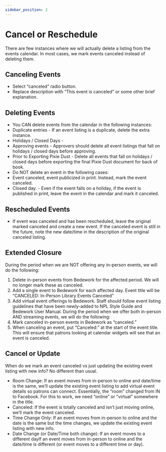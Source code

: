 ```yaml
---
sidebar_position: 2
---
```


# Cancel or Reschedule

There are few instances where we will actually delete a listing from the events calendar. In most cases, we mark events canceled instead of deleting them.

## Canceling Events
-	Select “canceled” radio button.
-	Replace description with “This event is canceled” or some other brief explanation.

## Deleting Events
-	You CAN delete events from the calendar in the following instances:
-	Duplicate entries - If an event listing is a duplicate, delete the extra instance.
-	Holidays / Closed Days -
-	Approving events - Approvers should delete all event listings that fall on holidays / closed days before approving.
-	Prior to Exporting Pixie Dust - Delete all events that fall on holidays / closed days before exporting the final Pixie Dust document for back of book.
-	Do NOT delete an event in the following cases:
-	Event canceled, event publicized in print. Instead, mark the event canceled.
-	Closed day. - Even if the event falls on a holiday, if the event is published in print, leave the event in the calendar and mark it canceled.

## Rescheduled Events
-	If event was canceled and has been rescheduled, leave the original marked canceled and create a new event. If the canceled event is still in the future, note the new date/time in the description of the original canceled listing.

## Extended Closure
During the period when we are NOT offering any in-person events, we will do the following:
1.	Delete in-person events from Bedework for the affected period. We will no longer mark these as canceled.
1.	Add a single event to Bedework for each affected day. Event title will be “CANCELED: In-Person Library Events Canceled”
1.	Add virtual event offerings to Bedework. Staff should follow event listing guidelines that have been newly-added to NPL Style Guide and Bedework User Manual.
During the period when we offer both in-person AND streaming events, we will do the following:
1.	Mark canceled in-person events in Bedework as “canceled.”
1.	When canceling an event, put “Canceled:” at the start of the event title. This will ensure that patrons looking at calendar widgets will see that an event is canceled.

## Cancel or Update

When do we mark an event canceled vs just updating the existing event listing with new info? No different than usual.

- Room Change: If an event moves from in-person to online and date/time is the same, we’ll update the existing event listing to add virtual event details so patrons can connect. Essentially, the “room” changed from IN to Facebook. For this to work, we need “online” or “virtual” somewhere in the title.
- Canceled: If the event is totally canceled and isn’t just moving online, we’ll mark the event canceled.
- Time Change Only: If an event moves from in-person to online and the date is the same but the time changes, we update the existing event listing with new info.
- Date Change (or Date/Time both change): If an event moves to a different dayIf an event moves from in-person to online and the date/time is different (or event moves to a different time or day).
